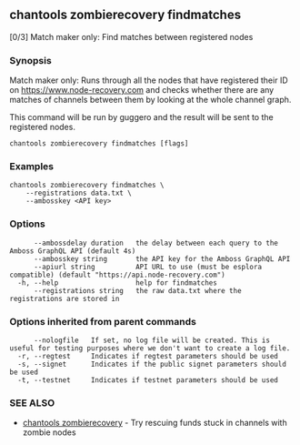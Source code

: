 ## chantools zombierecovery findmatches

[0/3] Match maker only: Find matches between registered nodes

### Synopsis

Match maker only: Runs through all the nodes that have
registered their ID on https://www.node-recovery.com and checks whether there
are any matches of channels between them by looking at the whole channel graph.

This command will be run by guggero and the result will be sent to the
registered nodes.

```
chantools zombierecovery findmatches [flags]
```

### Examples

```
chantools zombierecovery findmatches \
	--registrations data.txt \
	--ambosskey <API key>
```

### Options

```
      --ambossdelay duration   the delay between each query to the Amboss GraphQL API (default 4s)
      --ambosskey string       the API key for the Amboss GraphQL API
      --apiurl string          API URL to use (must be esplora compatible) (default "https://api.node-recovery.com")
  -h, --help                   help for findmatches
      --registrations string   the raw data.txt where the registrations are stored in
```

### Options inherited from parent commands

```
      --nologfile   If set, no log file will be created. This is useful for testing purposes where we don't want to create a log file.
  -r, --regtest     Indicates if regtest parameters should be used
  -s, --signet      Indicates if the public signet parameters should be used
  -t, --testnet     Indicates if testnet parameters should be used
```

### SEE ALSO

* [chantools zombierecovery](chantools_zombierecovery.md)	 - Try rescuing funds stuck in channels with zombie nodes

